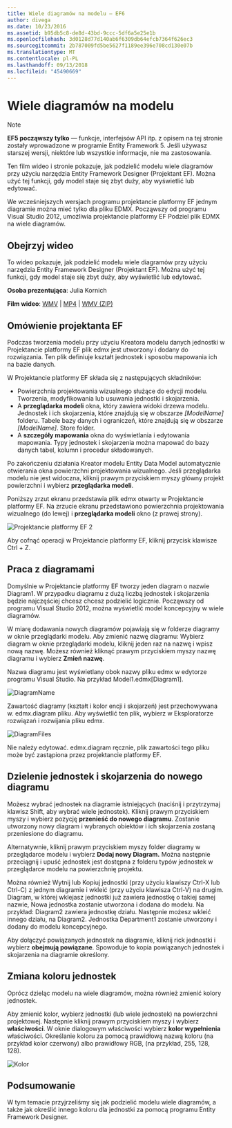 ```yaml
---
title: Wiele diagramów na modelu — EF6
author: divega
ms.date: 10/23/2016
ms.assetid: b95db5c8-de8d-43bd-9ccc-5df6a5e25e1b
ms.openlocfilehash: 3d0128d77d140ab6f6309db64efcb7364f626ec3
ms.sourcegitcommit: 2b787009fd5be5627f1189ee396e708cd130e07b
ms.translationtype: MT
ms.contentlocale: pl-PL
ms.lasthandoff: 09/13/2018
ms.locfileid: "45490669"
---
```

# <a name="multiple-diagrams-per-model"></a>Wiele diagramów na modelu
> [!NOTE]
> **EF5 począwszy tylko** — funkcje, interfejsów API itp. z opisem na tej stronie zostały wprowadzone w programie Entity Framework 5. Jeśli używasz starszej wersji, niektóre lub wszystkie informacje, nie ma zastosowania.

Ten film wideo i stronie pokazuje, jak podzielić modelu wiele diagramów przy użyciu narzędzia Entity Framework Designer (Projektant EF). Można użyć tej funkcji, gdy model staje się zbyt duży, aby wyświetlić lub edytować.

We wcześniejszych wersjach programu projektancie platformy EF jednym diagramie można mieć tylko dla pliku EDMX. Począwszy od programu Visual Studio 2012, umożliwia projektancie platformy EF Podziel plik EDMX na wiele diagramów.

## <a name="watch-the-video"></a>Obejrzyj wideo
To wideo pokazuje, jak podzielić modelu wiele diagramów przy użyciu narzędzia Entity Framework Designer (Projektant EF). Można użyć tej funkcji, gdy model staje się zbyt duży, aby wyświetlić lub edytować.

**Osoba prezentująca**: Julia Kornich

**Film wideo**: [WMV](http://download.microsoft.com/download/5/C/2/5C2B52AB-5532-426F-B078-1E253341B5FA/HDI-ITPro-MSDN-winvideo-multiplediagrams.wmv) | [MP4](http://download.microsoft.com/download/5/C/2/5C2B52AB-5532-426F-B078-1E253341B5FA/HDI-ITPro-MSDN-mp4video-multiplediagrams.m4v) | [WMV (ZIP)](http://download.microsoft.com/download/5/C/2/5C2B52AB-5532-426F-B078-1E253341B5FA/HDI-ITPro-MSDN-winvideo-multiplediagrams.zip)

## <a name="ef-designer-overview"></a>Omówienie projektanta EF

Podczas tworzenia modelu przy użyciu Kreatora modelu danych jednostki w Projektancie platformy EF plik edmx jest utworzony i dodany do rozwiązania. Ten plik definiuje kształt jednostek i sposobu mapowania ich na bazie danych.

W Projektancie platformy EF składa się z następujących składników:

-   Powierzchnia projektowania wizualnego służące do edycji modelu. Tworzenia, modyfikowania lub usuwania jednostki i skojarzenia.
-   A **przeglądarka modeli** okna, który zawiera widoki drzewa modelu.  Jednostek i ich skojarzenia, które znajdują się w obszarze *\[ModelName\]* folderu. Tabele bazy danych i ograniczeń, które znajdują się w obszarze  *\[ModelName\]*. Store folder.
-   A **szczegóły mapowania** okna do wyświetlania i edytowania mapowania. Typy jednostek i skojarzenia można mapować do bazy danych tabel, kolumn i procedur składowanych. 

Po zakończeniu działania Kreator modelu Entity Data Model automatycznie otwierania okna powierzchni projektowania wizualnego. Jeśli przeglądarka modelu nie jest widoczna, kliknij prawym przyciskiem myszy główny projekt powierzchni i wybierz **przeglądarka modeli**.

Poniższy zrzut ekranu przedstawia plik edmx otwarty w Projektancie platformy EF. Na zrzucie ekranu przedstawiono powierzchnia projektowania wizualnego (do lewej) i **przeglądarka modeli** okno (z prawej strony).

![Projektancie platformy EF 2](~/ef6/media/efdesigner2.png)

Aby cofnąć operacji w Projektancie platformy EF, kliknij przycisk klawisze Ctrl + Z.

## <a name="working-with-diagrams"></a>Praca z diagramami

Domyślnie w Projektancie platformy EF tworzy jeden diagram o nazwie Diagram1. W przypadku diagramu z dużą liczbą jednostek i skojarzenia będzie najczęściej chcesz chcesz podzielić logicznie. Począwszy od programu Visual Studio 2012, można wyświetlić model koncepcyjny w wiele diagramów.   

W miarę dodawania nowych diagramów pojawiają się w folderze diagramy w oknie przeglądarki modelu. Aby zmienić nazwę diagramu: Wybierz diagram w oknie przeglądarki modelu, kliknij jeden raz na nazwę i wpisz nową nazwę.  Możesz również kliknąć prawym przyciskiem myszy nazwę diagramu i wybierz **Zmień nazwę**.

Nazwa diagramu jest wyświetlany obok nazwy pliku edmx w edytorze programu Visual Studio. Na przykład Model1.edmx\[Diagram1\].

![DiagramName](~/ef6/media/diagramname.png)

Zawartość diagramy (kształt i kolor encji i skojarzeń) jest przechowywana w. edmx.diagram pliku. Aby wyświetlić ten plik, wybierz w Eksploratorze rozwiązań i rozwijania pliku edmx. 

![DiagramFiles](~/ef6/media/diagramfiles.png)

Nie należy edytować. edmx.diagram ręcznie, plik zawartości tego pliku może być zastąpiona przez projektancie platformy EF.
 
## <a name="splitting-entities-and-associations-into-a-new-diagram"></a>Dzielenie jednostek i skojarzenia do nowego diagramu

Możesz wybrać jednostek na diagramie istniejących (naciśnij i przytrzymaj klawisz Shift, aby wybrać wiele jednostek). Kliknij prawym przyciskiem myszy i wybierz pozycję **przenieść do nowego diagramu**. Zostanie utworzony nowy diagram i wybranych obiektów i ich skojarzenia zostaną przeniesione do diagramu.

Alternatywnie, kliknij prawym przyciskiem myszy folder diagramy w przeglądarce modelu i wybierz **Dodaj nowy Diagram.** Można następnie przeciągnij i upuść jednostek jest dostępna z folderu typów jednostek w przeglądarce modelu na powierzchnię projektu.

Można również Wytnij lub Kopiuj jednostki (przy użyciu klawiszy Ctrl-X lub Ctrl-C) z jednym diagramie i wkleić (przy użyciu klawisza Ctrl-V) na drugim. Diagram, w której wklejasz jednostki już zawiera jednostkę o takiej samej nazwie, Nowa jednostka zostanie utworzona i dodana do modelu.  Na przykład: Diagram2 zawiera jednostkę działu. Następnie możesz wkleić innego działu, na Diagram2. Jednostka Department1 zostanie utworzony i dodany do modelu koncepcyjnego.   

Aby dołączyć powiązanych jednostek na diagramie, kliknij rick jednostki i wybierz **obejmują powiązane**. Spowoduje to kopia powiązanych jednostek i skojarzenia na diagramie określony.

## <a name="changing-the-color-of-entities"></a>Zmiana koloru jednostek

Oprócz dzieląc modelu na wiele diagramów, można również zmienić kolory jednostek.

Aby zmienić kolor, wybierz jednostki (lub wiele jednostek) na powierzchni projektowej. Następnie kliknij prawym przyciskiem myszy i wybierz **właściwości**. W oknie dialogowym właściwości wybierz **kolor wypełnienia** właściwości. Określanie koloru za pomocą prawidłową nazwą koloru (na przykład kolor czerwony) albo prawidłowy RGB, (na przykład, 255, 128, 128). 

![Kolor](~/ef6/media/color.png)

## <a name="summary"></a>Podsumowanie

W tym temacie przyjrzeliśmy się jak podzielić modelu wiele diagramów, a także jak określić innego koloru dla jednostki za pomocą programu Entity Framework Designer. 
